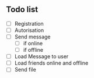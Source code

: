 ## Todo list ##

- [ ] Registration
- [ ] Autorisation
- [ ] Send message
    - [ ] if online
    - [ ] if offline
- [ ] Load Message to user
- [ ] Load friends online and offline
- [ ] Send file
